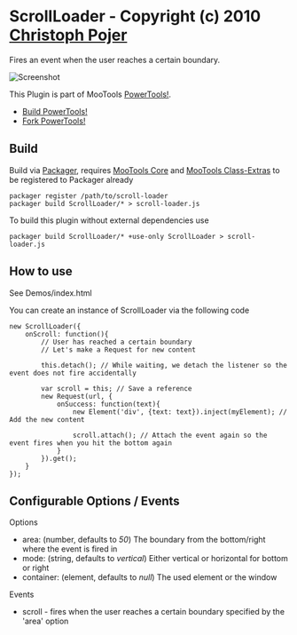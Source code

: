 ScrollLoader - Copyright (c) 2010 [Christoph Pojer](http://cpojer.net/)
=====================================================================================

Fires an event when the user reaches a certain boundary.

![Screenshot](http://cpojer.net/Logo/scroll-loader.png)

This Plugin is part of MooTools [PowerTools!](http://cpojer.net/PowerTools).

* [Build PowerTools!](http://cpojer.net/PowerTools)
* [Fork PowerTools!](https://github.com/cpojer/PowerTools)

Build
-----

Build via [Packager](http://github.com/kamicane/packager), requires [MooTools Core](http://github.com/mootools/mootools-core) and [MooTools Class-Extras](http://github.com/cpojer/mootools-class-extras) to be registered to Packager already

	packager register /path/to/scroll-loader
	packager build ScrollLoader/* > scroll-loader.js

To build this plugin without external dependencies use

	packager build ScrollLoader/* +use-only ScrollLoader > scroll-loader.js

How to use
----------

See Demos/index.html

You can create an instance of ScrollLoader via the following code

	new ScrollLoader({
		onScroll: function(){
			// User has reached a certain boundary
			// Let's make a Request for new content
			
			this.detach(); // While waiting, we detach the listener so the event does not fire accidentally
			
			var scroll = this; // Save a reference
			new Request(url, {
				onSuccess: function(text){
					new Element('div', {text: text}).inject(myElement); // Add the new content
					
					scroll.attach(); // Attach the event again so the event fires when you hit the bottom again
				}
			}).get();
		}
	});

Configurable Options / Events
-----------------------------

Options
* area: (number, defaults to *50*) The boundary from the bottom/right where the event is fired in
* mode: (string, defaults to *vertical*) Either vertical or horizontal for bottom or right
* container: (element, defaults to *null*) The used element or the window

Events
* scroll - fires when the user reaches a certain boundary specified by the 'area' option